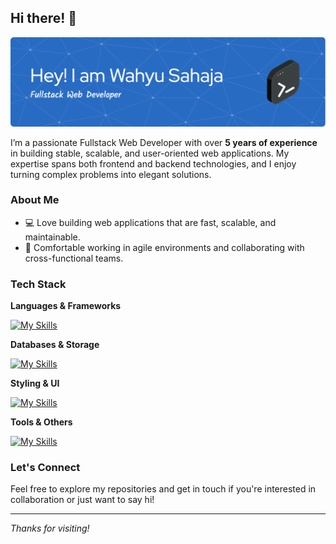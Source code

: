 ## Hi there! 👋

![Header](./images/github-header-image.png)

I’m a passionate Fullstack Web Developer with over **5 years of experience** in building stable, scalable, and user-oriented web applications. My expertise spans both frontend and backend technologies, and I enjoy turning complex problems into elegant solutions.

### About Me

- 💻 Love building web applications that are fast, scalable, and maintainable.
- 🤝 Comfortable working in agile environments and collaborating with cross-functional teams.

### Tech Stack
**Languages & Frameworks**

[![My Skills](https://skillicons.dev/icons?i=php,laravel,go,react,nextjs,typescript,js,jquery&theme=dark)](https://skillicons.dev)

**Databases & Storage**

[![My Skills](https://skillicons.dev/icons?i=mysql,postgresql,mongodb,firebase,redis&theme=dark)](https://skillicons.dev)

**Styling & UI**

[![My Skills](https://skillicons.dev/icons?i=html,css,tailwind,bootstrap,materialui&theme=dark)](https://skillicons.dev)

**Tools & Others**

[![My Skills](https://skillicons.dev/icons?i=git,github,docker,vite,webpack,vscode&theme=dark)](https://skillicons.dev)

### Let's Connect

Feel free to explore my repositories and get in touch if you're interested in collaboration or just want to say hi!

---

_Thanks for visiting!_
